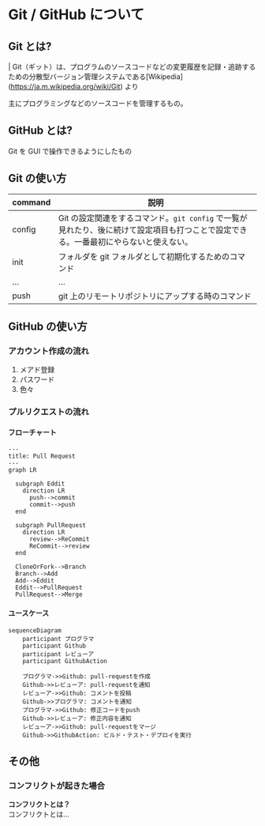 # Git / GitHub について

## Git とは?

| Git（ギット）は、プログラムのソースコードなどの変更履歴を記録・追跡するための分散型バージョン管理システムである\[Wikipedia](https://ja.m.wikipedia.org/wiki/Git) より

主にプログラミングなどのソースコードを管理するもの。

## GitHub とは?

Git を GUI で操作できるようにしたもの

## Git の使い方

|command|説明|
|-------|---|
|config|Git の設定関連をするコマンド。`git config` で一覧が見れたり、後に続けて設定項目も打つことで設定できる。一番最初にやらないと使えない。|
|init|フォルダを git フォルダとして初期化するためのコマンド|
|…|…|
|push|git 上のリモートリポジトリにアップする時のコマンド|

## GitHub の使い方

### アカウント作成の流れ

1. メアド登録
1. パスワード
1. 色々

### プルリクエストの流れ

#### フローチャート
```mermaid
---
title: Pull Request
---
graph LR

  subgraph Eddit
    direction LR
      push-->commit
      commit-->push
  end

  subgraph PullRequest
    direction LR
      review-->ReCommit
      ReCommit-->review
  end

  CloneOrFork-->Branch
  Branch-->Add
  Add-->Eddit
  Eddit-->PullRequest
  PullRequest-->Merge

```
#### ユースケース

```mermaid
sequenceDiagram
    participant プログラマ
    participant Github
    participant レビューア
    participant GithubAction

    プログラマ->>Github: pull-requestを作成
    Github->>レビューア: pull-requestを通知
    レビューア->>Github: コメントを投稿
    Github->>プログラマ: コメントを通知
    プログラマ->>Github: 修正コードをpush
    Github->>レビューア: 修正内容を通知
    レビューア->>Github: pull-requestをマージ
    Github->>GithubAction: ビルド・テスト・デプロイを実行
```

## その他

### コンフリクトが起きた場合

**コンフリクトとは？**\
コンフリクトとは…
